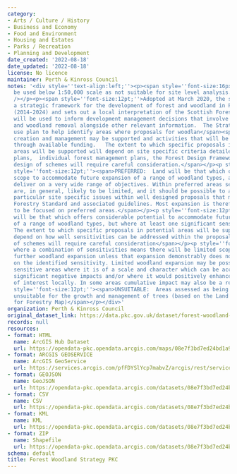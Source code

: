 ```yaml
---
category:
- Arts / Culture / History
- Business and Economy
- Food and Environment
- Housing and Estates
- Parks / Recreation
- Planning and Development
date_created: '2022-08-18'
date_updated: '2022-08-18'
license: No licence
maintainer: Perth & Kinross Council
notes: '<div style=''text-align:left;''><p><span style=''font-size:16px;''>Not to
  be used below 1:50,000 scale as not suitable for site level analysis.</span><br
  /></p><p><span style=''font-size:12pt;''>Adopted at March 2020, the strategy provides
  a strategic framework for the development of forest and woodland in Perth and Kinross
  (2014-2024) and sets out a local interpretation of the Scottish Forestry Strategy.  It
  will be used to inform development management decisions that involve woodland creation
  and woodland removal alongside other relevant information.  The Strategy is a land
  use plan to help identify areas where proposals for woodlan</span><span style=''font-size:12pt;''>d
  creation and management may be supported and activities that will be encouraged
  through available funding.   The extent to which specific proposals in potential
  areas will be supported will depend on site specific criteria detailed with in action
  plans,  individual forest management plans, the Forest Design Framework etc.  The
  design of schemes will require careful consideration.</span></p><p style=''font-size:12pt;''><span>CLASS:</span></p><p
  style=''font-size:12pt;''><span>PREFERRED:  Land will be that which offers the greatest
  scope to accommodate future expansion of a range of woodland types, and hence, to
  deliver on a very wide range of objectives. Within preferred areas sensitivities
  are, in general, likely to be limited, and it should be possible to address any
  particular site specific issues within well designed proposals that meet the UK
  Forestry Standard and associated guidelines. Most expansion is therefore likely
  to be focused on preferred areas.</span></p><p style=''font-size:12pt;''><span>POTENTIAL:  Land
  will be that which offers considerable potential to accommodate future expansion
  of a range of woodland types, but where at least one significant sensitivity exists.
  The extent to which specific proposals in potential areas will be supported will
  depend on how well sensitivities can be addressed within the proposals. The design
  of schemes will require careful consideration</span></p><p style=''font-size:12pt;''><span>SENSITIVE:  Areas
  where a combination of sensitivities means there will be limited scope to accommodate
  further woodland expansion unless that expansion demonstrably does not impact negatively
  on the identified sensitivity. Limited woodland expansion may be possible within
  sensitive areas where it is of a scale and character which can be accommodated without
  significant negative impacts and/or where it would positively enhance the features
  of interest locally. In some areas cumulative impact may also be a relevant consideration.</span></p><p
  style=''font-size:12pt;''><span>UNSUITABLE:  Areas assessed as being physically
  unsuitable for the growth and management of trees (based on the Land Capability
  for Forestry Map)</span></p></div>'
organization: Perth & Kinross Council
original_dataset_link: https://data.pkc.gov.uk/dataset/forest-woodland-strategy-pkc
records: null
resources:
- format: HTML
  name: ArcGIS Hub Dataset
  url: https://opendata-pkc.opendata.arcgis.com/maps/08e7f3bd7ed24bd1a978e91fa080442e_0
- format: ARCGIS GEOSERVICE
  name: ArcGIS GeoService
  url: https://services.arcgis.com/pfFDYSlYcp7mabvZ/arcgis/rest/services/Forest_Woodland_Strategy_PKC/FeatureServer/0
- format: GEOJSON
  name: GeoJSON
  url: https://opendata-pkc.opendata.arcgis.com/datasets/08e7f3bd7ed24bd1a978e91fa080442e_0.geojson?outSR=%7B%22latestWkid%22%3A27700%2C%22wkid%22%3A27700%7D
- format: CSV
  name: CSV
  url: https://opendata-pkc.opendata.arcgis.com/datasets/08e7f3bd7ed24bd1a978e91fa080442e_0.csv?outSR=%7B%22latestWkid%22%3A27700%2C%22wkid%22%3A27700%7D
- format: KML
  name: KML
  url: https://opendata-pkc.opendata.arcgis.com/datasets/08e7f3bd7ed24bd1a978e91fa080442e_0.kml?outSR=%7B%22latestWkid%22%3A27700%2C%22wkid%22%3A27700%7D
- format: ZIP
  name: Shapefile
  url: https://opendata-pkc.opendata.arcgis.com/datasets/08e7f3bd7ed24bd1a978e91fa080442e_0.zip?outSR=%7B%22latestWkid%22%3A27700%2C%22wkid%22%3A27700%7D
schema: default
title: Forest Woodland Strategy PKC
---
```

